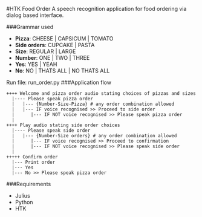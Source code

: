 #HTK Food Order
A speech recognition application for food ordering via dialog based interface.

###Grammar used
* **Pizza**: CHEESE | CAPSICUM | TOMATO
* **Side orders**: CUPCAKE | PASTA
* **Size**: REGULAR | LARGE
* **Number**: ONE | TWO | THREE
* **Yes**: YES | YEAH
* **No**: NO | THATS ALL | NO THATS ALL

Run file: run_order.py
###Application flow
```
++++ Welcome and pizza order audio stating choices of pizzas and sizes
  |---- Please speak pizza order 
  |   |--- {Number-Size-Pizza} # any order combination allowed
  |   |--- IF voice recognised >> Proceed to side order
  |      |--- IF NOT voice recognised >> Please speak pizza order
  |   
++++ Play audio stating side order choices
  |---- Please speak side order 
  |   |--- {Number-Size orders} # any order combination allowed
  |      |--- IF voice recognised >> Proceed to confirmation
  |      |--- IF NOT voice recognised >> Please speak side order
  |
+++++ Confirm order
  |--- Print order
  |--- Yes 
  |--- No >> Please speak pizza order
```

###Requirements
* Julius
* Python
* HTK
